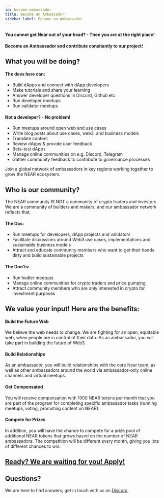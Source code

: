 ```yaml
---
id: become-ambassador
title: Become an Ambassador
sidebar_label: Become an Ambassador
---
```


#### You cannot get Near out of your head? - Then you are at the right place!
#### Become an Ambassador and contribute consitantly to our project!

## What you will be doing?

#### The devs here can:
* Build dApps and connect with dApp developers
* Make tutorials and share your learning
* Answer developer questions in Discord, Github etc
* Run developer meetups
* Run validator meetups

#### Not a developer? - No problem!
* Run meetups around open web and use cases
* Write blog posts about use cases, web3, and business models
* Translate content
* Review dApps & provide user feedback
* Beta-test dApps
* Manage online communities on e.g. Discord, Telegram
* Gather community feedback to contribute to governance processes

Join a global network of ambassadors in key regions working together to grow the NEAR ecosystem.

## Who is our community?
The NEAR community IS NOT a community of crypto traders and investors. We are a community of builders and makers, and our ambassador network reflects that.

#### The Dos:
* Run meetups for developers, dApp projects and validators
* Facilitate discussions around Web3 use cases, implementations and sustainable business models
* Attract and educate community members who want to get their hands dirty and build sustainable projects

#### The Don'ts:
* Run hodler meetups
* Manage online communities for crypto traders and price pumping
* Attract community members who are only interested in crypto for investment purposes

## We value your input! Here are the benefits:

#### Build the Future Web
We believe the web needs to change. We are fighting for an open, equitable web, when people are in control of their data. As an ambassador, you will take part in building the future of Web3.

#### Build Relationships
As an ambassador, you will build relationships with the core Near team, as well as other ambassadors around the world via ambassador-only online channels and virtual meetups.

#### Get Compensated
You will receive compensation with 1000 NEAR tokens per month that you are part of the program for completing specific ambassador tasks (running meetups, voting, promoting content on NEAR).

#### Compete for Prizes
In addition, you will have the chance to compete for a prize pool of additional NEAR tokens that grows based on the number of NEAR ambassadors. The competition will be different every month, giving you lots of different chances to win.

## [Ready? We are waiting for you! Apply!](http://near.ai/ambassador-apply)

## Questions?

We are here to find answers; get in touch with us on [Discord](http://near.chat).
